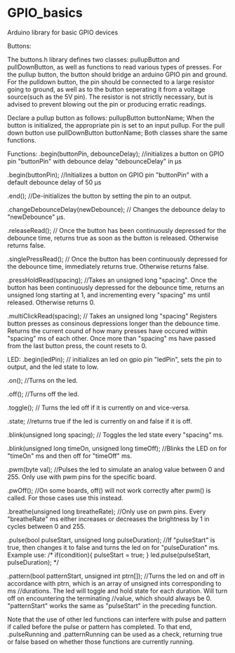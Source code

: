 # GPIO_basics
Arduino library for basic GPIO devices

Buttons:

The buttons.h library defines two classes: pullupButton and pullDownButton, as well as functions to read various types of presses. For the pullup button, the button should bridge an arduino GPIO pin and ground. For the pulldown button, the pin should be connected to a large resistor going to ground, as well as to the button seperating it from a voltage source(such as the 5V pin). The resistor is not strictly necessary, but is advised to prevent blowing out the pin or producing erratic readings. 

Declare a pullup button as follows: pullupButton buttonName; When the button is initialized, the appropriate pin is set to an input pullup. For the pull down button use pullDownButton buttonName;
Both classes share the same functions. 

Functions:
.begin(buttonPin, debounceDelay); //initializes a button on GPIO pin "buttonPin" with debounce delay "debounceDelay" in µs

.begin(buttonPin); //Initializes a button on GPIO pin "buttonPin" with a default debounce delay of 50 µs

.end(); //De-initializes the button by setting the pin to an output.

.changeDebounceDelay(newDebounce); // Changes the debounce delay to "newDebounce" µs.

.releaseRead(); // Once the button has been continuously depressed for the debounce time, returns true as soon as the button is released. Otherwise returns false.

.singlePressRead(); // Once the button has been continuously depressed for the debounce time, immediately returns true. Otherwise returns false.

.pressHoldRead(spacing); //Takes an unsigned long "spacing". Once the button has been continuously depressed for the debounce time, returns an unsigned long starting at 1, and incrementing every "spacing" ms until released. Otherwise returns 0.

.multiClickRead(spacing); // Takes an unsigned long "spacing" Registers button presses as consinous depressions longer than the debounce time. Returns the current cound of how many presses have occured within "spacing" ms of each other. Once more than "spacing" ms have passed from the last button press, the count resets to 0.








LED:
.begin(ledPin); // initializes an led on gpio pin "ledPin", sets the pin to output, and the led state to low. 

.on(); //Turns on the led.

.off(); //Turns off the led.

.toggle(); // Turns the led off if it is currently on and vice-versa.

.state; //returns true if the led is currently on and false if it is off.

.blink(unsigned long spacing); // Toggles the led state every "spacing" ms.

.blink(unsigned long timeOn, unsigned long timeOff); //Blinks the LED on for "timeOn" ms and then off for "timeOff" ms.

.pwm(byte val); //Pulses the led to simulate an analog value between 0 and 255. Only use with pwm pins for the specific board. 

.pwOff(); //On some boards, off() will not work correctly after pwm() is called. For those cases use this instead.

.breathe(unsigned long breatheRate); //Only use on pwm pins. Every "breatheRate" ms either increases or decreases the brightness by 1 in cycles between 0 and 255.

.pulse(bool pulseStart, unsigned long pulseDuration); //If "pulseStart" is true, then changes it to false and turns the led on for "pulseDuration" ms. Example use:
/* if(condition){
      pulseStart = true;
   }
   led.pulse(pulseStart, pulseDuration);
*/

.pattern(bool patternStart, unsigned int ptrn[]); //Turns the led on and off in accordance with ptrn, which is an array of unsigned ints corresponding to ms 
                                                  //durations. The led will toggle and hold state for each duration. Will turn off on encountering the terminating 
                                                  //value, which should always be 0. "patternStart" works the same as "pulseStart" in the preceding function.
    


Note that the use of other led functions can interfere with pulse and pattern if called before the pulse or pattern has completed. To that end, .pulseRunning and .patternRunning can be used as a check, returning true or false based on whether those functions are currently running. 














